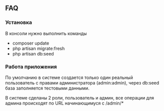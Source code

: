 ## FAQ
### Установка
В консоли нужно выполнить команды
- composer update
- php artisan migrate:fresh
- php artisan db:seed

### Работа приложения
По умолчанию в системе создается только один реальный пользователь с правами 
администратора (admin:admin), через db:seed база заполняется тестовыми данными.

В системе сделаны 2 роли, пользователь и админ, все операции для админа происходят по URL начинающимуся с /admin/*
